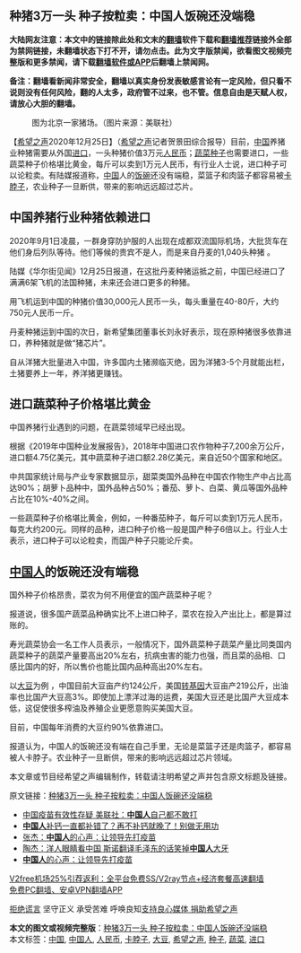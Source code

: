  <h2>种猪3万一头 种子按粒卖：中国人饭碗还没端稳</h2> <p class="notice"><b>大陆网友注意：本文中的链接除此处和文末的<a href="https://github.com/bannedbook/fanqiang" >翻墙</a>软件下载和<a href="https://github.com/killgcd/justmysocks/blob/master/README.md">翻墙推荐</a>链接外全部为禁网链接，未翻墙状态下打不开，请勿点击。此为文字版禁闻，欲看图文视频完整版和更多禁闻，请下载<a href="https://github.com/bannedbook/fanqiang">翻墙软件或APP</a>后翻墙上禁闻网。</p><p>备注：翻墙看新闻非常安全，翻墙以真实身份发表敏感言论有一定风险，但只看不说则没有任何风险，翻的人太多，政府管不过来，也不管。信息自由是天赋人权，请放心大胆的翻墙。</b></p>  <div class="entry"> <figure><figcaption>图为北京一家猪场。（图片来源：美联社）</figcaption></figure> <p>【<span class='wp_keywordlink_affiliate'><a href="https://www.soundofhope.org" title="希望之声" target="_blank">希望之声</a></span>2020年12月25日】（<a href="https://www.bannedbook.org/bnews/tag/%e5%b8%8c%e6%9c%9b%e4%b9%8b%e5%a3%b0/" class="st_tag internal_tag" rel="tag" title="标签 希望之声 下的日志">希望之声</a>记者贺景田综合报导）目前，<span class='wp_keywordlink_affiliate'><a href="https://www.bannedbook.org/" title="中国" target="_blank">中国</a></span>养猪业种猪需要从外国<a href="https://www.bannedbook.org/bnews/tag/%E8%BF%9B%E5%8F%A3/" class="st_tag internal_tag" rel="tag" title="标签 进口 下的日志">进口</a>，一头种猪价值3万元<a href="https://www.bannedbook.org/bnews/tag/%e4%ba%ba%e6%b0%91%e5%b8%81/" class="st_tag internal_tag" rel="tag" title="标签 人民币 下的日志">人民币</a>；<a href="https://www.bannedbook.org/bnews/tag/%e8%94%ac%e8%8f%9c/" class="st_tag internal_tag" rel="tag" title="标签 蔬菜 下的日志">蔬菜</a><a href="https://www.bannedbook.org/bnews/tag/%E7%A7%8D%E5%AD%90/" class="st_tag internal_tag" rel="tag" title="标签 种子 下的日志">种子</a>也需要进口，一些蔬菜种子价格堪比黄金，每斤可以卖到1万元人民币，有行业人士说，进口种子可以论粒卖。有陆媒报道称，<a href="https://www.bannedbook.org/bnews/tag/%E4%B8%AD%E5%9B%BD/" class="st_tag internal_tag" rel="tag" title="标签 中国 下的日志">中国</a>人的<span class='wp_keywordlink'><a href="https://www.bannedbook.org/forum11/topic308.html" title="禁片：饭碗是党给的吗？" target="_blank">饭碗</a></span>还没有端稳，菜篮子和肉篮子都容易被<a href="https://www.bannedbook.org/bnews/tag/%E5%8D%A1%E8%84%96%E5%AD%90/" class="st_tag internal_tag" rel="tag" title="标签 卡脖子 下的日志">卡脖子</a>，农业种子一旦断供，带来的影响远远超过芯片。</p> <h2><strong>中国养猪行业种猪依赖进口</strong></h2> <p>2020年9月1日凌晨，一群身穿防护服的人出现在成都双流国际机场，大批货车在他们身后列队等待。他们等候的贵宾不是人，而是来自丹麦的1,040头种猪 。</p> <p>陆媒《华尔街见闻》12月25日报道，在这批丹麦种猪运抵之前，中国已经进口了满满6架飞机的法国种猪，未来还会进口更多的种猪。</p> <p>用飞机运到中国的种猪价值30,000元人民币一头，每头重量在40-80斤，大约750元人民币一斤。</p>  <p>丹麦种猪运到中国的次日，新希望集团董事长刘永好表示，现在原种猪很多依靠进口，养种猪就是做“猪芯片”。</p> <p>自从洋猪大批量进入中国，许多国内土猪濒临灭绝，因为洋猪3-5个月就能出栏，土猪要养上一年，养洋猪更赚钱。</p> <h2><strong>进口蔬菜种子价格堪比黄金</strong></h2> <p>中国养猪行业遇到的问题，在蔬菜领域早已经出现。</p> <p>根据《2019年中国种业发展报告》，2018年中国进口农作物种子7,200余万公斤，进口额4.75亿美元，其中蔬菜种子进口额2.28亿美元，来自近50个国家和地区。</p>  <p>中共国家统计局与产业专家数据显示，甜菜类国外品种在中国农作物生产中占比高达90%；胡萝卜品种中，国外品种占50%；番茄、萝卜、白菜、黄瓜等国外品种占比在10%-40%之间。</p> <p>一些蔬菜种子价格堪比黄金，例如，一种番茄种子，每斤可以卖到1万元人民币，每克大约200元。同样的品种，进口种子价格一般是国产种子6倍以上。行业人士表示，进口种子可以论粒卖，而国产种子只能论斤卖。</p> <h2><strong><a href="https://www.bannedbook.org/bnews/tag/%e4%b8%ad%e5%9b%bd%e4%ba%ba/" class="st_tag internal_tag" rel="tag" title="标签 中国人 下的日志">中国人</a>的饭碗还没有端稳</strong></h2> <p>国外种子价格昂贵，菜农为何不用便宜的国产蔬菜种子呢？</p> <p>报道说，很多国产蔬菜品种确实比不上进口种子，菜农在投入产出比上，都是算过账的。</p>  <p>寿光蔬菜协会一名工作人员表示，一般情况下，国外蔬菜种子蔬菜产量比同类国内蔬菜种子的蔬菜产量要高出20%左右，抗病虫害的能力也强，而且菜的品相、口感比国内的好，所以售价也能比国内品种高出20%左右。</p> <p>以<a href="https://www.bannedbook.org/bnews/tag/%E5%A4%A7%E8%B1%86/" class="st_tag internal_tag" rel="tag" title="标签 大豆 下的日志">大豆</a>为例 ，中国目前大豆亩产约124公斤，美国<span class='wp_keywordlink'><a href="https://www.bannedbook.org/bnews/worldnews/20121212/86361.html" title="欧美科学家：转基因食品危害人类健康" target="_blank">转基因</a></span>大豆亩产219公斤，出油率也比国产大豆高3%。即使加上漂洋过海的运费，美国大豆还是比国产大豆成本低，这促使很多榨油及养殖企业更愿意购买美国大豆。</p> <p>目前，中国每年消费的大豆约90%依靠进口。</p> <p>报道认为，中国人的饭碗还没有端在自己手里，无论是菜篮子还是肉篮子，都容易被人卡脖子。农业种子一旦断供，带来的影响远远超过芯片领域。</p>  <p>本文章或节目经希望之声编辑制作，转载请注明希望之声并包含原文标题及链接。</p> <p>原文链接：<a class="src_link"  href="https://www.soundofhope.org/post/457249" target="_blank">种猪3万一头 种子按粒卖：中国人饭碗还没端稳</a></p> <ul class='op-related-articles' title='相关阅读'> <li><a href='https://www.bannedbook.org/bnews/comments/20201225/1454930.html' target='_blank'>中国疫苗有效性存疑 美联社：<b>中国人</b>自己都不敢打</a></li> <li><a href='https://www.bannedbook.org/bnews/health/20201225/1454779.html' target='_blank'><b>中国人</b>补钙一直都补错了？再不补钙就晚了！别做无用功</a></li> <li><a href='https://www.bannedbook.org/bnews/comments/20201225/1454638.html' target='_blank'>张杰：<b>中国人</b>的心声：让领导先打疫苗</a></li> <li><a href='https://www.bannedbook.org/bnews/comments/20201225/1454611.html' target='_blank'>陶杰：洋人眼睛看中国 斯诺翻译毛泽东的话笑掉<b>中国人</b>大牙</a></li> <li><a href='https://www.bannedbook.org/bnews/comments/20201225/1454558.html' target='_blank'><b>中国人</b>的心声：让领导先打疫苗</a></li> </ul> <p class="texttj"> <a href="https://www.bannedbook.org/forum23/topic22702.html" target="_blank">V2free机场25%引荐返利：全平台免费SS/V2ray节点+经济套餐高速翻墙</a><br/> <a href="https://github.com/bannedbook/fanqiang/wiki/%E7%A6%81%E9%97%BB%E7%BD%91%E5%AE%89%E5%8D%93%E7%BF%BB%E5%A2%99%E6%96%B0%E9%97%BBAPP" target="_blank">免费PC翻墙、安卓VPN翻墙APP</a></p><p><span class='wp_keywordlink'><a href="https://www.bannedbook.org/forum2/topic1584.html" title="《拒绝谎言》" target="_blank">拒绝谎言</a></span> 坚守正义 承受苦难 呼唤良知<a href="/page/donate">支持良心媒体 捐助希望之声</a></p><a name='sharetosocial'></a>       <div><b>本文的图文或视频完整版</b>：<a href='https://www.bannedbook.org/bnews/comments/20201226/1455087.html'>种猪3万一头 种子按粒卖：中国人饭碗还没端稳</a></div>  </div><!--END ENTRY--> <div class="postfooter"> <div>本文标签：<a href="https://www.bannedbook.org/bnews/tag/%E4%B8%AD%E5%9B%BD/" rel="tag">中国</a>, <a href="https://www.bannedbook.org/bnews/tag/%e4%b8%ad%e5%9b%bd%e4%ba%ba/" rel="tag">中国人</a>, <a href="https://www.bannedbook.org/bnews/tag/%e4%ba%ba%e6%b0%91%e5%b8%81/" rel="tag">人民币</a>, <a href="https://www.bannedbook.org/bnews/tag/%E5%8D%A1%E8%84%96%E5%AD%90/" rel="tag">卡脖子</a>, <a href="https://www.bannedbook.org/bnews/tag/%E5%A4%A7%E8%B1%86/" rel="tag">大豆</a>, <a href="https://www.bannedbook.org/bnews/tag/%e5%b8%8c%e6%9c%9b%e4%b9%8b%e5%a3%b0/" rel="tag">希望之声</a>, <a href="https://www.bannedbook.org/bnews/tag/%E7%A7%8D%E5%AD%90/" rel="tag">种子</a>, <a href="https://www.bannedbook.org/bnews/tag/%e8%94%ac%e8%8f%9c/" rel="tag">蔬菜</a>, <a href="https://www.bannedbook.org/bnews/tag/%E8%BF%9B%E5%8F%A3/" rel="tag">进口</a></div>  </div><!--END POSTFOOTER--> 